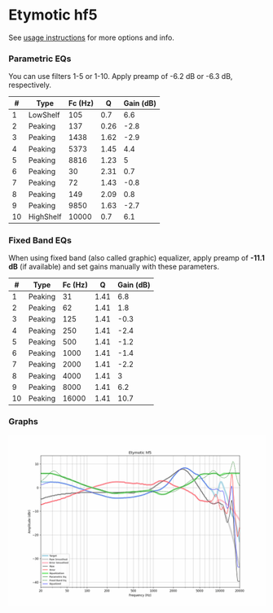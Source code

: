 # Etymotic hf5
See [usage instructions](https://github.com/jaakkopasanen/AutoEq#usage) for more options and info.

### Parametric EQs
You can use filters 1-5 or 1-10. Apply preamp of -6.2 dB or -6.3 dB, respectively.

|   # | Type      |   Fc (Hz) |    Q |   Gain (dB) |
|-----|-----------|-----------|------|-------------|
|   1 | LowShelf  |       105 | 0.7  |         6.6 |
|   2 | Peaking   |       137 | 0.26 |        -2.8 |
|   3 | Peaking   |      1438 | 1.62 |        -2.9 |
|   4 | Peaking   |      5373 | 1.45 |         4.4 |
|   5 | Peaking   |      8816 | 1.23 |         5   |
|   6 | Peaking   |        30 | 2.31 |         0.7 |
|   7 | Peaking   |        72 | 1.43 |        -0.8 |
|   8 | Peaking   |       149 | 2.09 |         0.8 |
|   9 | Peaking   |      9850 | 1.63 |        -2.7 |
|  10 | HighShelf |     10000 | 0.7  |         6.1 |

### Fixed Band EQs
When using fixed band (also called graphic) equalizer, apply preamp of **-11.1 dB** (if available) and set gains manually with these parameters.

|   # | Type    |   Fc (Hz) |    Q |   Gain (dB) |
|-----|---------|-----------|------|-------------|
|   1 | Peaking |        31 | 1.41 |         6.8 |
|   2 | Peaking |        62 | 1.41 |         1.8 |
|   3 | Peaking |       125 | 1.41 |        -0.3 |
|   4 | Peaking |       250 | 1.41 |        -2.4 |
|   5 | Peaking |       500 | 1.41 |        -1.2 |
|   6 | Peaking |      1000 | 1.41 |        -1.4 |
|   7 | Peaking |      2000 | 1.41 |        -2.2 |
|   8 | Peaking |      4000 | 1.41 |         3   |
|   9 | Peaking |      8000 | 1.41 |         6.2 |
|  10 | Peaking |     16000 | 1.41 |        10.7 |

### Graphs
![](./Etymotic%20hf5.png)
